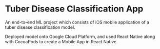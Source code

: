 # Tuber Disease Classification App
An end-to-end ML project which consists of iOS mobile application of a tuber disease classification model.

Deployed model onto Google Cloud Platform, and used React Native along with CocoaPods to create a Mobile App in React Native.
